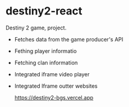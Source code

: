 # destiny2-react

Destiny 2 game, project.

- Fetches data from the game producer's API
- Fething player informatio
- Fetching clan information
- Integrated iframe video player
- Integrated Iframe outter websites

  https://destiny2-bgs.vercel.app
